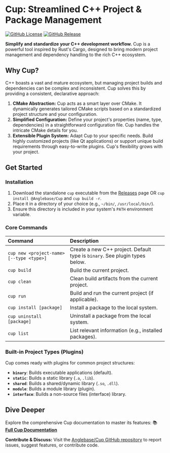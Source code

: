 # Cup: Streamlined C++ Project & Package Management

[![GitHub License](https://img.shields.io/github/license/Anglebase/Cup)](https://github.com/Anglebase/Cup/blob/master/LICENSE)
[![GitHub Release](https://img.shields.io/github/v/release/Anglebase/Cup)](https://github.com/Anglebase/Cup/releases)

**Simplify and standardize your C++ development workflow.** Cup is a powerful tool inspired by Rust's Cargo, designed to bring modern project management and dependency handling to the rich C++ ecosystem.

## Why Cup?

C++ boasts a vast and mature ecosystem, but managing project builds and dependencies can be complex and inconsistent. Cup solves this by providing a consistent, declarative approach:

1.  **CMake Abstraction:** Cup acts as a smart layer over CMake. It dynamically generates tailored CMake scripts based on a standardized project structure and your configuration.
2.  **Simplified Configuration:** Define your project's properties (name, type, dependencies) in a straightforward configuration file. Cup handles the intricate CMake details for you.
3.  **Extensible Plugin System:** Adapt Cup to your specific needs. Build highly customized projects (like Qt applications) or support unique build requirements through easy-to-write plugins. Cup's flexibility grows with your project.

## Get Started

### Installation

1.  Download the standalone `cup` executable from the [Releases](https://github.com/Anglebase/Cup/releases) page OR `cup install @Anglebase/Cup` and `cup build -r`.
2.  Place it in a directory of your choice (e.g., `~/bin/`, `/usr/local/bin/`).
3.  Ensure this directory is included in your system's `PATH` environment variable.

### Core Commands

| Command                               | Description                                                                 |
| :------------------------------------ | :-------------------------------------------------------------------------- |
| `cup new <project-name> [--type <type>]` | Create a new C++ project. Default type is `binary`. See plugin types below. |
| `cup build`                           | Build the current project.                                                  |
| `cup clean`                           | Clean build artifacts from the current project.                             |
| `cup run`                             | Build and run the current project (if applicable).                          |
| `cup install [package]`               | Install a package to the local system.                                      |
| `cup uninstall [package]`             | Uninstall a package from the local system.                                  |
| `cup list`                            | List relevant information (e.g., installed packages).                       |

### Built-in Project Types (Plugins)

Cup comes ready with plugins for common project structures:

*   **`binary`**: Builds executable applications (default).
*   **`static`**: Builds a static library (`.a`, `.lib`).
*   **`shared`**: Builds a shared/dynamic library (`.so`, `.dll`).
*   **`module`**: Builds a module library (plugin).
*   **`interface`**: Builds a non-source files (interface) library.

## Dive Deeper

Explore the comprehensive Cup documentation to master its features:
📚 [**Full Cup Documentation**](https://github.com/Anglebase/Cup/tree/master/docs/cup.md)

**Contribute & Discuss:** Visit the [Anglebase/Cup GitHub repository](https://github.com/Anglebase/Cup) to report issues, suggest features, or contribute code.